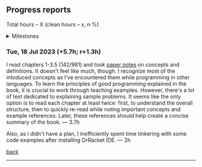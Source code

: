 <a name="top"></a>
## Progress reports

Total hours &ndash; X (clean hours &ndash; x, n %)

<details>
<summary>Milestones</summary>

...

</details>

<a name="18-Jul-2023"></a>
### Tue, 18 Jul 2023 (+5.7h; r+1.3h)

I read chapters 1-3.5 (142/981) and took [paper notes](https://t.me/DanilTsygolnik_edu_wip/7) on concepts and definitions. It doesn't feel like much, though. I recognize most of the intoduced concepts as I've encountered them while programming in other languages. To learn the principles of good programming explained in the book, it is crucial to work through teaching examples. However, there's a lot of text dedicated to explaining sample problems. It seems like the only option is to read each chapter at least twice: first, to understand the overall structure, then to quickly re-read while noting important concepts and example references. Later, these references should help create a concise summary of the book. &mdash; 3.7h

Also, as I didn't have a plan, I inefficiently spent time tinkering with some code examples after installing DrRacket IDE. &mdash; 2h

[back](#top)

---


<!--
Use in @= register to paste a title for the current day
"<a name=\"".trim(system('date +"%d-%b-%Y"'))."\"><\/a>"
Use in @= register to paste a title for the current day
"### ".trim(system('date +"%a, %d %b %Y"'))

...

[back](#top)

---

-->
